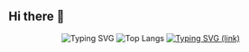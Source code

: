 ## Hi there 👋

<!--
**GuQiuhan/GuQiuhan** is a ✨ _special_ ✨ repository because its `README.md` (this file) appears on your GitHub profile.

Here are some ideas to get you started:

- 🔭 I’m currently working on ...
- 🌱 I’m currently learning ...
- 👯 I’m looking to collaborate on ...
- 🤔 I’m looking for help with ...
- 💬 Ask me about ...
- 📫 How to reach me: ...
- 😄 Pronouns: ...
- ⚡ Fun fact: ...
-->

<div align="center">
  <img src="https://readme-typing-svg.demolab.com/?lines=Welcome.+Hope+you+have+fun+here+:%29%29" alt="Typing SVG" />
  <img src="https://github-readme-stats.vercel.app/api/top-langs/?username=GuQiuhan" alt="Top Langs" />
  <a href="https://git.io/typing-svg">
    <img src="https://readme-typing-svg.demolab.com?font=Bitcount+Single+Ink&pause=1000&width=435&lines=Welcome.+Hope+you+have+fun+here+:%29%29" alt="Typing SVG (link)" />
  </a>
</div>
